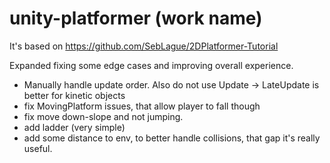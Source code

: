 unity-platformer (work name)
===

It's based on https://github.com/SebLague/2DPlatformer-Tutorial

Expanded fixing some edge cases and improving overall experience.
* Manually handle update order. Also do not use Update -> LateUpdate is better
for kinetic objects
* fix MovingPlatform issues, that allow player to fall though
* fix move down-slope and not jumping.  
* add ladder (very simple)
* add some distance to env, to better handle collisions, that gap it's really useful.
